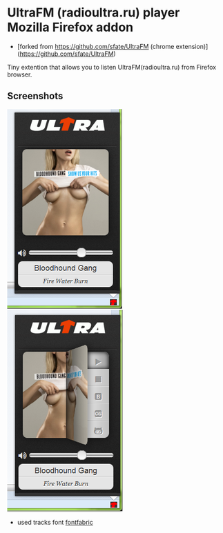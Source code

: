 # UltraFM (radioultra.ru) player Mozilla Firefox addon
* [forked from https://github.com/sfate/UltraFM (chrome extension)] (https://github.com/sfate/UltraFM) 

Tiny extention that allows you to listen UltraFM(radioultra.ru) from Firefox browser.

## Screenshots
![image](/screenshots/01.png) 
![image](/screenshots/02.png) 

* used tracks font [fontfabric](http://fontfabric.com/) 
